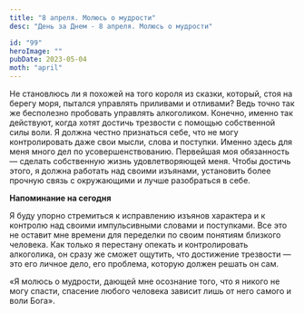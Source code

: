 ```yaml
---
title: "8 апреля. Молюсь о мудрости"
desc: "День за Днем - 8 апреля. Молюсь о мудрости"

id: "99"
heroImage: ""
pubDate: 2023-05-04
moth: "april"
---
```


Не становлюсь ли я похожей на того короля из сказки, который, стоя на берегу
моря, пытался управлять приливами и отливами? Ведь точно так же бесполезно
пробовать управлять алкоголиком. Конечно, именно так действуют, когда хотят
достичь трезвости с помощью собственной силы воли. Я должна честно признаться
себе, что не могу контролировать даже свои мысли, слова и поступки. Именно
здесь для меня много дел по усовершенствованию. Первейшая моя обязанность —
сделать собственную жизнь удовлетворяющей меня. Чтобы достичь этого, я должна
работать над своими изъянами, установить более прочную связь с окружающими и
лучше разобраться в себе.

**Напоминание на сегодня**

Я буду упорно стремиться к исправлению изъянов характера и к контролю над
своими импульсивными словами и поступками. Все это не оставит мне времени для
переделки по своим понятиям близкого человека. Как только я перестану опекать
и контролировать алкоголика, он сразу же сможет ощутить, что достижение
трезвости — это его личное дело, его проблема, которую должен решать он сам.

«Я молюсь о мудрости, дающей мне осознание того, что я никого не могу спасти,
спасение любого человека зависит лишь от него самого и воли Бога».
